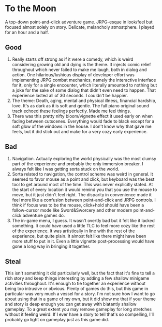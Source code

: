 # To the Moon
A top-down point-and-click adventure game. JRPG-esque in look/feel but focused almost solely on story. Delicate, melancholy atmostphere. I played for an hour and a half.

## Good
1. Really starts off strong as if it were a comedy, which is weird considering growing old and dying is the theme. It injects comic relief throughout which never failed to make me laugh, both in dialog and action. One hilarious/lushious display of developer effort was implementing JRPG combat mechanics, namely the interactive interface for it, only for a single encounter, which literally amounted to nothing but a joke for the sake of some dialog that didn't even need to happen. That experience lasted all of 30 seconds. I couldn't be happier.
2. The theme: Death, aging, mental and physical illness, financial hardship, love. It's as dark as it is soft and gentle. The full piano original sound track echoed these feelings perfectly. Made me feel things.
3. There was this pretty nifty bloom/vignette effect it used early on when fading between cutscenes. Everything would fade to black except for a soft glow of the windows in the house. I don't know why that gave me feels, but it did stick out and make for a very cozy early experience.

## Bad
1. Navigation. Actually exploring the world physically was the most clumsy part of the experience and probably the only immersion breaker. I always felt like I was getting sorta stuck on the world.
2. Sorta related to navigation, the control scheme was weird in general. It seemed to favor mouse as a point and click, but keyboard was the best tool to get around most of the time. This was never explicitly stated. At the start of every location it would remind you that you use the mouse to move, but it just didn't feel right. The disparity in convenience made it feel more like a confusion between point-and-click and JRPG controls. I think if focus was to be the mouse, click+hold should have been a follow-cursor mode like Sword&Sworcery and other modern point-and-click adventure games do.
3. The in-game menu, I guess. It wasn't overtly bad but it felt like it lacked something. It could have used a little TLC to feel more cozy like the rest of the experience. It was artistically in line with the rest of the experience, but quite plain. It almost felt like there might have been more stuff to put in it. Even a little vignette post-processing would have gone a long way in bringing it together.

## Steal
This isn't something it did particularly well, but the fact that it's fine to tell a rich story and keep things interesting by adding a few shallow minigame activities throughout. It's enough to tie together an experience without being too intrusive or obvious. Plenty of games do this, but this game in particular was very much a vessel for a story. I'm not sure how I want to go about using that in a game of my own, but it did show me that if your theme and story is deep enough you can get away with blatantly shallow gameplay. To a great extent you may remove gameplay for long stretches without it feeling weird. If I ever have a story to tell that's so compelling, I'll probably go light on gameplay just as this game did.
